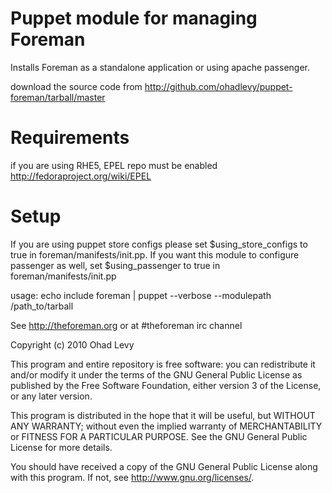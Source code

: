 # Puppet module for managing Foreman

Installs Foreman as a standalone application or using apache passenger.

download the source code from <http://github.com/ohadlevy/puppet-foreman/tarball/master>

# Requirements

if you are using RHE5, EPEL repo must be enabled <http://fedoraproject.org/wiki/EPEL>


# Setup

If you are using puppet store configs please set $using_store_configs to true in foreman/manifests/init.pp.
If you want this module to configure passenger as well, set $using_passenger to true in foreman/manifests/init.pp

usage:
	echo include foreman | puppet  --verbose --modulepath /path_to/tarball


See http://theforeman.org or at #theforeman irc channel

Copyright (c) 2010 Ohad Levy

This program and entire repository is free software: you can redistribute it and/or modify
it under the terms of the GNU General Public License as published by
the Free Software Foundation, either version 3 of the License, or
any later version.

This program is distributed in the hope that it will be useful,
but WITHOUT ANY WARRANTY; without even the implied warranty of
MERCHANTABILITY or FITNESS FOR A PARTICULAR PURPOSE.  See the
GNU General Public License for more details.

You should have received a copy of the GNU General Public License
along with this program.  If not, see <http://www.gnu.org/licenses/>.

